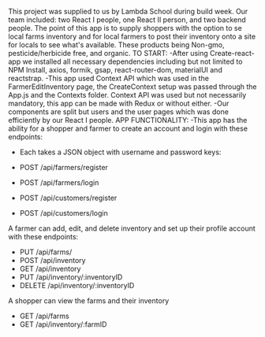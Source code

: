 This project was supplied to us by Lambda School during build week. Our team included: two React I people, one React II person, and two backend people. 
The point of this app is to supply shoppers with the option to se local farms inventory and for local farmers to post their inventory onto a site for locals to see what's available. These products being Non-gmo, pesticide/herbicide free, and organic. 
TO START:
-After using Create-react-app we installed all necessary dependencies including but not limited to NPM Install, axios, formik, gsap, react-router-dom, materialUI and reactstrap. 
-This app used Context API which was used in the FarmerEditInventory page, the CreateContext setup was passed through the App.js and the Contexts folder. Context API was used but not necessarily mandatory, this app can be made with Redux or without either.
-Our components are split but users and the user pages which was done efficiently by our React I people. 
APP FUNCTIONALITY:
-This app has the ability for a shopper and farmer to create an account and login with these endpoints: 
- Each takes a JSON object with username and password keys:
- POST /api/farmers/register

- POST /api/farmers/login
- POST /api/customers/register
- POST /api/customers/login

A farmer can add, edit, and delete inventory and set up their profile account with these endpoints: 
- PUT /api/farms/
- POST /api/inventory
- GET /api/inventory
- PUT /api/inventory/:inventoryID
- DELETE /api/inventory/:inventoryID

A shopper can view the farms and their inventory 
- GET /api/farms 
- GET /api/inventory/:farmID
